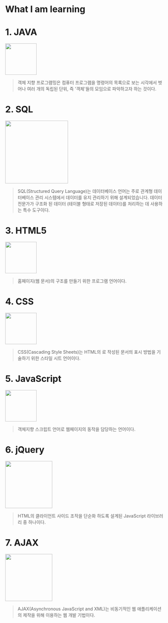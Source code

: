 # What I am learning


# 1. JAVA
<img src= https://user-images.githubusercontent.com/103159709/185340150-745bba9f-889b-41bd-9565-f336ff10d2a5.png width=100px>

> 객체 지향 프로그램밍은 컴퓨터 프로그램을 명령어의 목록으로 보는 시각에서 벗어나 여러 개의 독립된 단위, 즉 '객체'들의 모임으로 파악하고자 하는 것이다.




# 2. SQL

<img src = https://user-images.githubusercontent.com/103159709/185340508-50b3b87c-44e2-4c51-a2fc-b13ff6c35138.png width=200px>

> SQL(Structured Query Language)는 데이터베이스 언어는 주로 관계형 데이터베이스 관리 시스템에서 데이터를 유지 관리하기 위해 설계되었습니다. 데이터 전문가가 구조화 된 데이터 (테이블 형태로 저장된 데이터)를 처리하는 데 사용하는 특수 도구이다. 




# 3. HTML5

<img src = https://user-images.githubusercontent.com/103159709/185337868-911e21b9-5657-4d16-a257-0f6b52d3a661.png width=100px>

> 홈페이지(웹 문서)의 구조를 만들기 위한 프로그램 언어이다.




# 4. CSS
<img src= https://user-images.githubusercontent.com/103159709/185338011-95446148-83d2-4b82-a3d0-1405e548e166.png width=100px>

> CSS(Cascading Style Sheets)는 HTML의 로 작성된 문서믜 표시 방법을 기술하기 위한 스타일 시트 언어이다. 




# 5. JavaScript

<img src= https://user-images.githubusercontent.com/103159709/185337903-701bff64-cfdc-44ec-9929-0a60942dceeb.png width=100px>

> 객체지향 스크립트 언어로 웹페이지의 동작을 담당하는 언어이다.




# 6. jQuery

<img src= https://user-images.githubusercontent.com/103159709/185337893-55907e7d-c419-4cc3-93f3-e02ea001a0fd.png width=150px>

> HTML의 클라이언트 사이드 조작을 단순화 하도록 설계된 JavaScript 라이브러리 중 하나이다. 




# 7. AJAX

<img src= https://user-images.githubusercontent.com/103159709/185337875-ba4a0e36-fa0e-49d6-b111-0de41764ecac.png width=150px>

> AJAX(Asynchronous JavaScript and XML)는 비동기적인 웹 애플리케이션의 제작을 위해 이용하는 웹 개발 기법이다.
